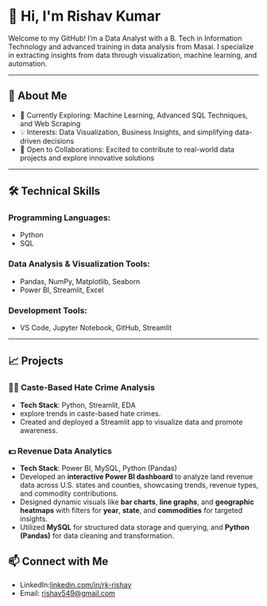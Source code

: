 # 👋 Hi, I'm **Rishav Kumar** 

Welcome to my GitHub! I’m a Data Analyst with a B. Tech in Information Technology and advanced training in data analysis from Masai. I specialize in extracting insights from data through visualization, machine learning, and automation.  

---

## 🌟 About Me  

- 🌱 Currently Exploring: Machine Learning, Advanced SQL Techniques, and Web Scraping  
- 💡 Interests: Data Visualization, Business Insights, and simplifying data-driven decisions  
- 🤝 Open to Collaborations: Excited to contribute to real-world data projects and explore innovative solutions  

---

## 🛠️ Technical Skills  

### Programming Languages:  
- Python 
- SQL

### Data Analysis & Visualization Tools:  
- Pandas, NumPy, Matplotlib, Seaborn  
- Power BI, Streamlit, Excel  

### Development Tools:  
- VS Code, Jupyter Notebook, GitHub, Streamlit  

---

## 📈 Projects  

### 🧑‍⚖️ Caste-Based Hate Crime Analysis  
- **Tech Stack**: Python, Streamlit, EDA  
- explore trends in caste-based hate crimes.  
- Created and deployed a Streamlit app to visualize data and promote awareness.  

### **💵 Revenue Data Analytics**  
- **Tech Stack**: Power BI, MySQL, Python (Pandas)  
- Developed an **interactive Power BI dashboard** to analyze land revenue data across U.S. states and counties, showcasing trends, revenue types, and commodity contributions.  
- Designed dynamic visuals like **bar charts**, **line graphs**, and **geographic heatmaps** with filters for **year**, **state**, and **commodities** for targeted insights.  
- Utilized **MySQL** for structured data storage and querying, and **Python (Pandas)** for data cleaning and transformation.  


## 📫 Connect with Me  

- LinkedIn:[linkedin.com/in/rk-rishav](http://linkedin.com/in/rk-rishav)  
- Email: rishav549@gmail.com  

